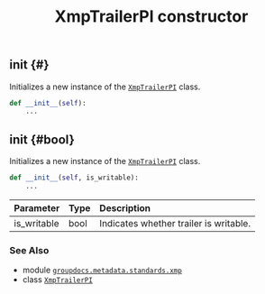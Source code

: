 ﻿---
title: XmpTrailerPI constructor
second_title: GroupDocs.Metadata for Python via .NET API References
description: 
type: docs
url: /python-net/groupdocs.metadata.standards.xmp/xmptrailerpi/__init__/
is_root: false
weight: 10
---

## __init__ {#}

Initializes a new instance of the [`XmpTrailerPI`](/metadata/python-net/groupdocs.metadata.standards.xmp/xmptrailerpi) class.



```python
def __init__(self):
    ...
```




## __init__ {#bool}

Initializes a new instance of the [`XmpTrailerPI`](/metadata/python-net/groupdocs.metadata.standards.xmp/xmptrailerpi) class.



```python
def __init__(self, is_writable):
    ...
```


| Parameter | Type | Description |
| :- | :- | :- |
| is_writable | bool | Indicates whether trailer is writable. |



### See Also
* module [`groupdocs.metadata.standards.xmp`](../../)
* class [`XmpTrailerPI`](/metadata/python-net/groupdocs.metadata.standards.xmp/xmptrailerpi)
